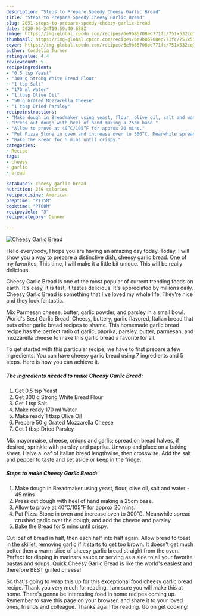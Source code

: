 ```yaml
---
description: "Steps to Prepare Speedy Cheesy Garlic Bread"
title: "Steps to Prepare Speedy Cheesy Garlic Bread"
slug: 2051-steps-to-prepare-speedy-cheesy-garlic-bread
date: 2020-06-24T19:59:40.688Z
image: https://img-global.cpcdn.com/recipes/6e9b86708ed771fc/751x532cq70/cheesy-garlic-bread-recipe-main-photo.jpg
thumbnail: https://img-global.cpcdn.com/recipes/6e9b86708ed771fc/751x532cq70/cheesy-garlic-bread-recipe-main-photo.jpg
cover: https://img-global.cpcdn.com/recipes/6e9b86708ed771fc/751x532cq70/cheesy-garlic-bread-recipe-main-photo.jpg
author: Cordelia Turner
ratingvalue: 4.4
reviewcount: 5
recipeingredient:
- "0.5 tsp Yeast"
- "300 g Strong White Bread Flour"
- "1 tsp Salt"
- "170 ml Water"
- "1 tbsp Olive Oil"
- "50 g Grated Mozzarella Cheese"
- "1 tbsp Dried Parsley"
recipeinstructions:
- "Make dough in Breadmaker using yeast, flour, olive oil, salt and water - 45 mins"
- "Press out dough with heel of hand making a 25cm base."
- "Allow to prove at 40”C/105”F for approx 20 mins."
- "Put Pizza Stone in oven and increase oven to 300”C. Meanwhile spread crushed garlic over the dough, and add the cheese and parsley."
- "Bake the Bread for 5 mins until crispy."
categories:
- Recipe
tags:
- cheesy
- garlic
- bread

katakunci: cheesy garlic bread 
nutrition: 239 calories
recipecuisine: American
preptime: "PT15M"
cooktime: "PT60M"
recipeyield: "3"
recipecategory: Dinner

---
```



![Cheesy Garlic Bread](https://img-global.cpcdn.com/recipes/6e9b86708ed771fc/751x532cq70/cheesy-garlic-bread-recipe-main-photo.jpg)

Hello everybody, I hope you are having an amazing day today. Today, I will show you a way to prepare a distinctive dish, cheesy garlic bread. One of my favorites. This time, I will make it a little bit unique. This will be really delicious.

Cheesy Garlic Bread is one of the most popular of current trending foods on earth. It's easy, it is fast, it tastes delicious. It's appreciated by millions daily. Cheesy Garlic Bread is something that I've loved my whole life. They're nice and they look fantastic.

Mix Parmesan cheese, butter, garlic powder, and parsley in a small bowl. World&#39;s Best Garlic Bread: Cheesy, buttery, garlic flavored, Italian bread that puts other garlic bread recipes to shame. This homemade garlic bread recipe has the perfect ratio of garlic, paprika, parsley, butter, parmesan, and mozzarella cheese to make this garlic bread a favorite for all.


To get started with this particular recipe, we have to first prepare a few ingredients. You can have cheesy garlic bread using 7 ingredients and 5 steps. Here is how you can achieve it.

<!--inarticleads1-->

##### The ingredients needed to make Cheesy Garlic Bread:

1. Get 0.5 tsp Yeast
1. Get 300 g Strong White Bread Flour
1. Get 1 tsp Salt
1. Make ready 170 ml Water
1. Make ready 1 tbsp Olive Oil
1. Prepare 50 g Grated Mozzarella Cheese
1. Get 1 tbsp Dried Parsley


Mix mayonnaise, cheese, onions and garlic; spread on bread halves, if desired, sprinkle with parsley and paprika. Unwrap and place on a baking sheet. Halve a loaf of Italian bread lengthwise, then crosswise. Add the salt and pepper to taste and set aside or keep in the fridge. 

<!--inarticleads2-->

##### Steps to make Cheesy Garlic Bread:

1. Make dough in Breadmaker using yeast, flour, olive oil, salt and water - 45 mins
1. Press out dough with heel of hand making a 25cm base.
1. Allow to prove at 40”C/105”F for approx 20 mins.
1. Put Pizza Stone in oven and increase oven to 300”C. Meanwhile spread crushed garlic over the dough, and add the cheese and parsley.
1. Bake the Bread for 5 mins until crispy.


Cut loaf of bread in half, then each half into half again. Allow bread to toast in the skillet, removing garlic if it starts to get too brown. It doesn&#39;t get much better then a warm slice of cheesy garlic bread straight from the oven. Perfect for dipping in marinara sauce or serving as a side to all your favorite pastas and soups. Quick Cheesy Garlic Bread is like the world&#39;s easiest and therefore BEST grilled cheese! 

So that's going to wrap this up for this exceptional food cheesy garlic bread recipe. Thank you very much for reading. I am sure you will make this at home. There's gonna be interesting food in home recipes coming up. Remember to save this page on your browser, and share it to your loved ones, friends and colleague. Thanks again for reading. Go on get cooking!
